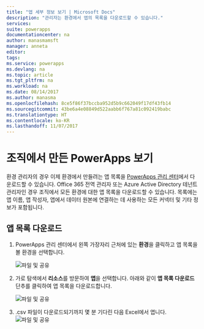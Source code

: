 ```yaml
---
title: "앱 세부 정보 보기 | Microsoft Docs"
description: "관리자는 환경에서 앱의 목록을 다운로드할 수 있습니다."
services: 
suite: powerapps
documentationcenter: na
author: manasmamsft
manager: anneta
editor: 
tags: 
ms.service: powerapps
ms.devlang: na
ms.topic: article
ms.tgt_pltfrm: na
ms.workload: na
ms.date: 08/14/2017
ms.author: manasma
ms.openlocfilehash: 8ce5f86f37bccba952d5b9c662049f17df43fb14
ms.sourcegitcommit: 43be6a4e08849d522aabb6f767a81c092419babc
ms.translationtype: HT
ms.contentlocale: ko-KR
ms.lasthandoff: 11/07/2017
---
```

# <a name="view-powerapps-created-in-your-organization"></a>조직에서 만든 PowerApps 보기
환경 관리자의 경우 이제 환경에서 만들려는 앱 목록을 [PowerApps 관리 센터][1]에서 다운로드할 수 있습니다. Office 365 전역 관리자 또는 Azure Active Directory 테넌트 관리자인 경우 조직에서 모든 환경에 대한 앱 목록을 다운로드할 수 있습니다. 목록에는 앱 이름, 앱 작성자, 앱에서 데이터 원본에 연결하는 데 사용하는 모든 커넥터 및 기타 정보가 포함됩니다.

## <a name="download-the-list-of-apps"></a>앱 목록 다운로드
1. PowerApps 관리 센터에서 왼쪽 가장자리 근처에 있는 **환경**을 클릭하고 앱 목록을 볼 환경을 선택합니다.
   
    ![파일 및 공유](./media/admin-view-apps/environment.png)
2. 가로 탐색에서 **리소스**를 방문하여 **앱**을 선택합니다. 아래와 같이 **앱 목록 다운로드** 단추를 클릭하여 앱 목록을 다운로드합니다.
   
    ![파일 및 공유](./media/admin-view-apps/resources-app.png)
3. .csv 파일이 다운로드되기까지 몇 분 기다린 다음 Excel에서 엽니다.
   ![파일 및 공유](./media/admin-view-apps/excel-view.png)
   
   <!--Reference links in article-->

[1]:https://admin.powerapps.com
